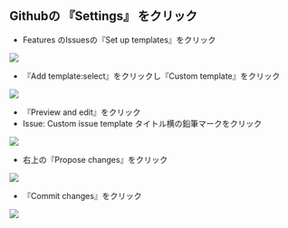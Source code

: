 ## Githubの 『Settings』 をクリック

- Features のIssuesの『Set up templates』をクリック

![](https://gyazo.com/ed7171c857c4b02ebbef4476ccd046f6/raw)  

- 『Add template:select』をクリックし『Custom template』をクリック


![](https://gyazo.com/e60a779da3da471a629a33b5ca7af846/raw) 

- 『Preview and edit』をクリック
- Issue: Custom issue template タイトル横の鉛筆マークをクリック


![](https://gyazo.com/7647188b6cb796bd6da084822edd311f/raw) 


- 右上の『Propose changes』をクリック

![](https://gyazo.com/7ab5689b037c8b6181cb1b6131975b72/raw) 

- 『Commit changes』をクリック

![](https://gyazo.com/69b78d1fce60d208d26793563af8e2d3/raw) 